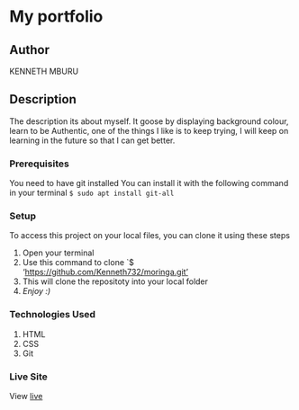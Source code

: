 # My portfolio
## Author
KENNETH MBURU
## Description
The description its about myself. It goose by displaying background colour,
learn to be Authentic, one of the things I like is to keep trying, I will keep on learning in the future so that I can get better.
### Prerequisites
You need to have git installed
You can install it with the following command in your terminal
`$ sudo apt install git-all`
### Setup
To access this project on your local files, you can clone it using these steps
1. Open your terminal
2. Use this command to clone
`$ ‘https://github.com/Kenneth732/moringa.git’
1. This will clone the repositoty into your local folder
1. _Enjoy :)_
### Technologies Used
1. HTML
2. CSS
3. Git
### Live Site
View [live](https://kenneth732.github.io/classproject/)
